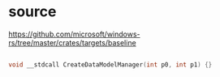 # source

<https://github.com/microsoft/windows-rs/tree/master/crates/targets/baseline>

```c

void __stdcall CreateDataModelManager(int p0, int p1) {}

```

